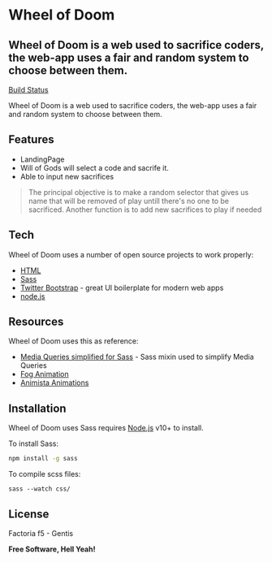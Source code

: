 # Wheel of Doom
## Wheel of Doom is a web used to sacrifice coders, the web-app uses a fair and random system to choose between them.

[Build Status](https://github.com/adriansunye/wheelOfDoom)

Wheel of Doom is a web used to sacrifice coders, the web-app uses a fair and random system to choose between them.

## Features

- LandingPage
- Will of Gods will select a code and sacrife it.
- Able to input new sacrifices

> The principal objective is to make a random selector 
> that gives us name that will be removed of play untill there's no one
> to be sacrificed. Another function is to add new sacrifices to play if needed

## Tech

Wheel of Doom uses a number of open source projects to work properly:

- [HTML]
- [Sass] 
- [Twitter Bootstrap] - great UI boilerplate for modern web apps
- [node.js]


## Resources

Wheel of Doom uses this as reference:

- [Media Queries simplified for Sass] - Sass mixin used to simplify Media Queries
- [Fog Animation]
- [Animista Animations]

## Installation

Wheel of Doom uses Sass requires [Node.js](https://nodejs.org/) v10+ to install.

To install Sass:

```sh
npm install -g sass
```

To compile scss files:

```
sass --watch css/
```

## License

Factoria f5 - Gentis

**Free Software, Hell Yeah!**

[//]: # (These are reference links used in the body of this note and get stripped out when the markdown processor does its job. There is no need to format nicely because it shouldn't be seen. Thanks SO - http://stackoverflow.com/questions/4823468/store-comments-in-markdown-syntax)

   [HTML]: <https://developer.mozilla.org/es/docs/Web/HTML>
   [node.js]: <http://nodejs.org>
   [Twitter Bootstrap]: <http://twitter.github.com/bootstrap/>
   [Sass]: <https://sass-lang.com/install>
   
   [Media Queries simplified for Sass]: <https://cheewebdevelopment.com/element-first-scss-media-queries/>
   [Fog Animation]: <https://www.youtube.com/watch?v=hoesSpWk3zM&t=35s&ab_channel=Divinector>
   [Animista Animations]: <https://animista.net/play/exits/puff-out/puff-out-hor>